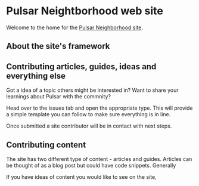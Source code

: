 # Pulsar Neightborhood web site
Welcome to the home for the [Pulsar Neighborhood site](https://pulsar-neighborhood.com).

## About the site's framework

## Contributing articles, guides, ideas and everything else

Got a idea of a topic others might be interested in? Want to share your learnings about Pulsar with the commnity?

Head over to the issues tab and open the appropriate type. This will provide a simple template you can follow to make sure everything is in line.

Once submitted a site contributor will be in contact with next steps.


## Contributing content

The site has two different type of content - articles and guides. Articles can be thought of as a blog post but could have code snippets. Generally 

If you have ideas of content you would like to see on the site, 